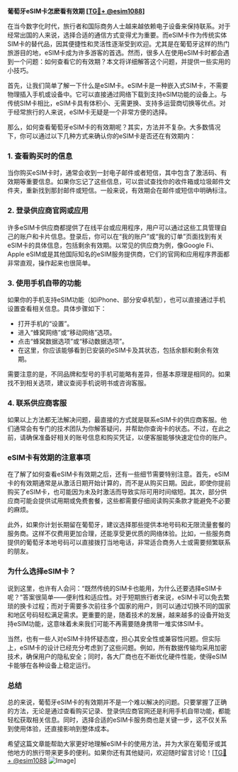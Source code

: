 **葡萄牙eSIM卡怎麽看有效期 [[TG💪+ @esim1088](https://t.me/s/esim1088)]**

在当今数字化时代，旅行者和国际商务人士越来越依赖电子设备来保持联系。对于经常出国的人来说，选择合适的通信方式变得尤为重要。而eSIM卡作为传统实体SIM卡的替代品，因其便捷性和灵活性逐渐受到欢迎。尤其是在葡萄牙这样的热门旅游目的地，eSIM卡成为许多游客的首选。然而，很多人在使用eSIM卡时都会遇到一个问题：如何查看它的有效期？本文将详细解答这个问题，并提供一些实用的小技巧。

首先，让我们简单了解一下什么是eSIM卡。eSIM卡是一种嵌入式SIM卡，不需要物理插入手机或设备中。它可以直接通过网络下载到支持eSIM功能的设备上。与传统SIM卡相比，eSIM卡具有体积小、无需更换、支持多运营商切换等优点。对于经常旅行的人来说，eSIM卡无疑是一个非常方便的选择。

那么，如何查看葡萄牙eSIM卡的有效期呢？其实，方法并不复杂。大多数情况下，你可以通过以下几种方式来确认你的eSIM卡是否还在有效期内：

### **1. 查看购买时的信息**
当你购买eSIM卡时，通常会收到一封电子邮件或者短信，其中包含了激活码、有效期等重要信息。如果你忘记了这些信息，可以尝试查找你的收件箱或垃圾邮件文件夹，重新找到那封邮件或短信。一般来说，有效期会在邮件或短信中明确标注。

### **2. 登录供应商官网或应用**
许多eSIM卡供应商都提供了在线平台或应用程序，用户可以通过这些工具管理自己的账户和卡片信息。登录后，你可以在“我的账户”或“我的订单”页面找到有关eSIM卡的具体信息，包括剩余有效期。以常见的供应商为例，像Google Fi、Apple eSIM或是其他国际知名的eSIM服务提供商，它们的官网和应用程序界面都非常直观，操作起来也很简单。

### **3. 使用手机自带的功能**
如果你的手机支持eSIM功能（如iPhone、部分安卓机型），也可以直接通过手机设置查看相关信息。具体步骤如下：
- 打开手机的“设置”。
- 进入“蜂窝网络”或“移动网络”选项。
- 点击“蜂窝数据选项”或“移动数据选项”。
- 在这里，你应该能够看到已安装的eSIM卡及其状态，包括余额和剩余有效期。

需要注意的是，不同品牌和型号的手机可能略有差异，但基本原理是相同的。如果找不到相关选项，建议查阅手机说明书或咨询客服。

### **4. 联系供应商客服**
如果以上方法都无法解决问题，最直接的方式就是联系eSIM卡的供应商客服。他们通常会有专门的技术团队为你解答疑问，并帮助你查询卡的状态。不过，在此之前，请确保准备好相关的账号信息和购买凭证，以便客服能够快速定位你的账户。

### **eSIM卡有效期的注意事项**
在了解了如何查看eSIM卡有效期之后，还有一些细节需要特别注意。首先，eSIM卡的有效期通常是从激活日期开始计算的，而不是从购买日期。因此，即使你提前购买了eSIM卡，也可能因为未及时激活而导致实际可用时间缩短。其次，部分供应商可能会提供试用期或免费套餐，这些都需要仔细阅读购买条款才能避免不必要的麻烦。

此外，如果你计划长期留在葡萄牙，建议选择那些提供本地号码和无限流量套餐的服务商。这样不仅费用更加合理，还能享受更优质的网络体验。比如，一些服务商提供的葡萄牙本地号码可以直接拨打当地电话，非常适合商务人士或需要频繁联系的朋友。

### **为什么选择eSIM卡？**
说到这里，也许有人会问：“既然传统的SIM卡也能用，为什么还要选择eSIM卡呢？”答案很简单——便利性和适应性。对于短期旅行者来说，eSIM卡可以免去繁琐的换卡过程；而对于需要多次前往多个国家的用户，则可以通过切换不同的国家和地区号码轻松满足需求。更重要的是，随着技术的发展，越来越多的设备开始支持eSIM功能，这意味着未来我们可能不再需要随身携带一堆实体SIM卡。

当然，也有一些人对eSIM卡持怀疑态度，担心其安全性或兼容性问题。但实际上，eSIM卡的设计已经充分考虑到了这些问题。例如，所有数据传输均采用加密技术，确保用户的隐私安全；同时，各大厂商也在不断优化硬件性能，使得eSIM卡能够在各种设备上稳定运行。

### **总结**
总的来说，葡萄牙eSIM卡的有效期并不是一个难以解决的问题。只要掌握了正确的方法，无论是通过查看购买记录、登录供应商官网还是利用手机自带功能，都能轻松获取相关信息。同时，选择合适的eSIM卡服务商也是关键一步，这不仅关系到使用体验，还直接影响到整体成本。

希望这篇文章能帮助大家更好地理解eSIM卡的使用方法，并为大家在葡萄牙或其他地方的旅行带来更多的便利。如果你还有其他疑问，欢迎随时留言讨论！[[TG💪+ @esim1088](https://t.me/s/esim1088) ![Image](https://i.postimg.cc/4NQfJmqS/Snipaste-2025-05-13-00-14-12.png)]